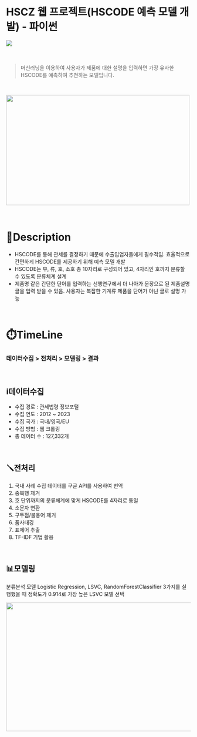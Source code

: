 # HSCZ 웹 프로젝트(HSCODE 예측 모델 개발) - 파이썬
<div class="inline-images">
    <img src="https://img.shields.io/badge/Python-3776AB?style=for-the-badge&logo=Python&logoColor=white">
</div>
<br>
<br>

> 머신러닝을 이용하여 사용자가 제품에 대한 설명을 입력하면 가장 유사한 HSCODE를 예측하여 추천하는 모델입니다.
<br>
<p>
  <img src="https://github.com/ghgrnrdud/Python_Project_HSCZ/assets/153475197/c4238cbe-fb3f-476b-99bf-51beda2a1f4e" width="500" height="300">
</p>
<br>

# 📖Description
- HSCODE를 통해 관세를 결정하기 때문에 수출입업자들에게 필수적임. 효율적으로 간편하게 HSCODE를 제공하기 위해 예측 모델 개발
- HSCODE는 부, 류, 호, 소호 총 10자리로 구성되어 있고, 4자리인 호까지 분류할 수 있도록 분류체계 설계
- 제품명 같은 간단한 단어를 입력하는 선행연구에서 더 나아가 문장으로 된 제품설명 글을 입력 받을 수 있음. 사용자는 복잡한 기계류 제품을 단어가 아닌 글로 설명 가능
<br>

# ⏱️TimeLine
### 데이터수집 > 전처리 > 모델링 > 결과
<br>

## ℹ️데이터수집
- 수집 경로 : 관세법령 정보포털
- 수집 연도 : 2012 ~ 2023
- 수집 국가 : 국내/영국/EU
- 수집 방법 : 웹 크롤링
- 총 데이터 수 : 127,332개
<br>

## 🪛전처리
1. 국내 사례 수집 데이터를 구글 API를 사용하여 번역
2. 중복행 제거
3. 호 단위까지의 분류체계에 맞게 HSCODE를 4자리로 통일
4. 소문자 변환
5. 구두점/불용어 제거
6. 품사태깅
7. 표제어 추출
8. TF-IDF 기법 활용
<br>

## 📊모델링
분류분석 모델 Logistic Regression, LSVC, RandomForestClassifier 3가지를 실행했을 때 정확도가 0.914로 가장 높은 LSVC 모델 선택
<p>
  <img src="https://github.com/ghgrnrdud/Python_Project_HSCZ/assets/153475197/b28e904a-bbae-4f42-876d-cb64cb0210d5" width="550" height="350">
</p>


